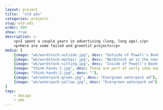 ```yaml
---
layout: project
title:  "old ads"
categories: projects
slug: old-ads
order: 999
show: true
description: >-
    <p>I spent a couple years in advertising (long, long ago).</p>
    <p>Here are some failed and greenlit projects</p>
media: [
    {image: "wk/wordstock-outside.jpg", desc: "Outside of Powell's Books in Portland Oregon"},
    {image: "wk/wordstock-wwchair.jpg", desc: "Wordstock ad in the newspaper"},
    {image: "wk/wordstock-sitting.jpg", desc: "Inside of Powell's Books in Portland Oregon"},
    {image: "think-hands-1.jpg", desc: These are part of early idea explorations for advertising the Portland Children's Museum}, 
    {image: "think-hands-2.jpg", desc: ""}, 
    {image: "wk/waterpark-green.jpg", desc: "Evergreen waterpark ad"},
    {image: "wk/waterpark-yellow.jpg", desc: "Evergreen waterpark ad"},
]
tags:
    - design
    - ads
---
```



